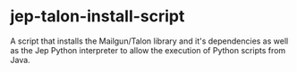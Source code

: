 # jep-talon-install-script
A script that installs the Mailgun/Talon library and it's dependencies as well as the Jep Python interpreter to allow the execution of Python scripts from Java.
